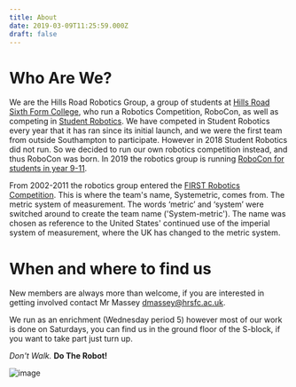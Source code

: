 ```yaml
---
title: About
date: 2019-03-09T11:25:59.000Z
draft: false
---
```

# Who Are We?

We are the Hills Road Robotics Group, a group of students at [Hills Road Sixth Form College](https://www.hillsroad.ac.uk/), who run a Robotics Competition, RoboCon, as well as competing in [Student Robotics](https://studentrobotics.org/). We have competed in Student Robotics every year that it has ran since its initial launch, and we were the first team from outside Southampton to participate. However in 2018 Student Robotics did not run. So we decided to run our own robotics competition instead, and thus RoboCon was born. In 2019 the robotics group is running [RoboCon for students in year 9-11](https://hr-robocon.org/blog/announcement-robocon-2019.html).

From 2002-2011 the robotics group entered the [FIRST Robotics Competition](https://www.firstinspires.org/robotics/frc/). This is where the team's name, Systemetric, comes from. The metric system of measurement. The words ‘metric’ and ‘system’ were switched around to create the team name ('System-metric'). The name was chosen as reference to the United States' continued use of the imperial system of measurement, where the UK has changed to the metric system.

# When and where to find us

New members are always more than welcome, if you are interested in getting involved contact Mr Massey [dmassey@hrsfc.ac.uk](mailto:dmassey@hrsfc.ac.uk).  

We run as an enrichment (Wednesday period 5) however most of our work is done on Saturdays, you can find us in the ground floor of the S-block, if you want to take part just turn up.

*Don't Walk.* **Do The Robot!**

![image](/gallery/images/1winners.jpg)